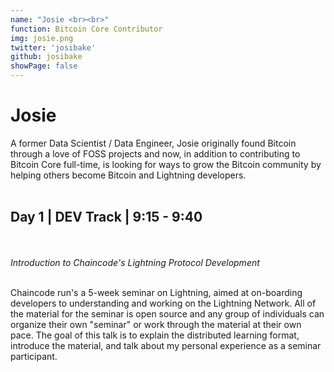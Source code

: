 ```yaml
---
name: "Josie <br><br>"
function: Bitcoin Core Contributor
img: josie.png
twitter: 'josibake'
github: josibake
showPage: false
---
```


# Josie

A former Data Scientist / Data Engineer, Josie originally found Bitcoin through a love of FOSS projects and now, in addition to contributing to Bitcoin Core full-time, is looking for ways to grow the Bitcoin community by helping others become Bitcoin and Lightning developers.
<br><br>

## Day 1 | DEV Track | 9:15 - 9:40
<br>
<br><i>Introduction to Chaincode's Lightning Protocol Development</i><br><br>

Chaincode run's a 5-week seminar on Lightning, aimed at on-boarding developers to understanding and working on the Lightning Network. All of the material for the seminar is open source and any group of individuals can organize their own "seminar" or work through the material at their own pace. The goal of this talk is to explain the distributed learning format, introduce the material, and talk about my personal experience as a seminar participant.<br><br>



